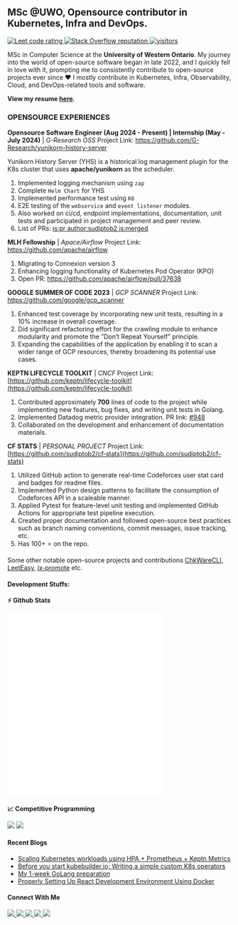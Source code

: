 ## MSc @UWO, Opensource contributor in Kubernetes, Infra and DevOps.	 

<p align="left">
  <!--
  <a href="https://leetcode.com/sudiptob2/">
    <img src="https://cp-logo.vercel.app/leetcode/sudiptob2" alt="Leet code rating" />
  </a>
  -->
  <a href="https://codeforces.com/profile/sudipto.me">
    <img src="https://raw.githubusercontent.com/sudiptob2/cf-stats/main/output/rating.svg" alt="Leet code rating" />
  </a>
  <a href="https://stackoverflow.com/users/5921662/sudipto">
    <img alt="Stack Overflow reputation" src="https://img.shields.io/stackexchange/stackoverflow/r/5921662?color=orange&label=reputation&logo=stackoverflow">
  </a>
  <a href="https://github.com/sudiptob2/">
    <img src="https://komarev.com/ghpvc/?username=sudiptob2" alt="visitors" />
  </a>

</p>

MSc in Computer Science at the **University of Western Ontario**. My journey into the world of open-source software began in late 2022, and I quickly fell in love with it, prompting me to consistently contribute to open-source projects ever since ❤️ I mostly contribute in Kubernetes, Infra, Observability, Cloud, and DevOps-related tools and software.

**View my resume [here](https://github.com/sudiptob2/sudiptob2/blob/main/files/sudipto-baral-opensource.pdf).**

### OPENSOURCE EXPERIENCES
**Opensource Software Engineer (Aug 2024 - Present) | Internship (May - July 2024)** | _G-Research OSS_
Project Link: https://github.com/G-Research/yunikorn-history-server

Yunikorn History Server (YHS) is a historical log management plugin for the K8s cluster that uses **apache/yunikorn** as the scheduler.

1. Implemented logging mechanism using `zap`
2. Complete `Helm Chart` for YHS
3. Implemented performance test using `K6`
4. E2E testing of the `webservice` and `event listener` modules.
5. Also worked on ci/cd, endpoint implementations, documentation, unit tests and participated in project management and peer review.
6. List of PRs: [is:pr author:sudiptob2 is:merged](https://github.com/G-Research/yunikorn-history-server/pulls?q=is%3Apr+author%3Asudiptob2+is%3Amerged)


**MLH Fellowship** | _Apace/Airflow_
Project Link: https://github.com/apache/airflow

1. Migrating to Connexion version 3
2. Enhancing logging functionality of Kubernetes Pod Operator (KPO)
3. Open PR: https://github.com/apache/airflow/pull/37638

**GOOGLE SUMMER OF CODE 2023** | _GCP SCANNER_
Project Link: https://github.com/google/gcp_scanner

1. Enhanced test coverage by incorporating new unit tests, resulting in a 10% increase in overall coverage.
2. Did significant refactoring effort for the crawling module to enhance modularity and promote the ”Don’t Repeat Yourself” principle.
3. Expanding the capabilities of the application by enabling it to scan a wider range of GCP resources, thereby broadening its potential use cases.

**KEPTN LIFECYCLE TOOLKIT** | _CNCF_ 
Project Link: [https://github.com/keptn/lifecycle-toolkit](https://github.com/keptn/lifecycle-toolkit)
1. Contributed approximately **700** lines of code to the project while implementing new features, bug fixes, and writing unit tests in Golang.
2. Implemented Datadog metric provider integration. PR link: [#948
](https://github.com/keptn/lifecycle-toolkit/pull/948)
3. Collaborated on the development and enhancement of documentation materials.

**CF STATS** | _PERSONAL PROJECT_ 
Project Link: [https://github.com/sudiptob2/cf‐stats](https://github.com/sudiptob2/cf-stats)
1. Utilized GitHub action to generate real-time Codeforces user stat card and badges for readme files.
2. Implemented Python design patterns to facilitate the consumption of Codeforces API in a scaleable manner.
3. Applied Pytest for feature-level unit testing and implemented GitHub Actions for appropriate test pipeline execution.
4. Created proper documentation and followed open-source best practices such as branch naming conventions, commit messages, issue tracking, etc.
5. Has 100+ ⭐  on the repo.

Some other notable open-source projects and contributions [ChkWareCLI](https://github.com/chkware/cli), [LeetEasy](https://github.com/sudiptob2/leet-easy), [jx-promote](https://github.com/jenkins-x-plugins/jx-promote) etc.


#### Development Stuffs:

<b>⚡ Github Stats</b>
<p float="left">
<img height="205em" src="https://raw.githubusercontent.com/sudiptob2/action-based-github-stats/master/generated/overview.svg#gh-light-mode-only" /> 
<img height="205em" src="https://raw.githubusercontent.com/sudiptob2/action-based-github-stats/master/generated/languages.svg#gh-light-mode-only"/>
</p>

<b>&#128200; Competitive Programming</b>
<p float="left">
<img height="273em" src="https://leetcard.jacoblin.cool/sudiptob2?theme=light&font=Karma&ext=contest" />
<img height="280em" src="https://raw.githubusercontent.com/sudiptob2/cf-stats/main/output/light_card.svg" />
</p>


#### Recent Blogs
- [Scaling Kubernetes workloads using HPA + Prometheus + Keptn Metrics](https://github.com/sudiptob2/autoscaling-using-keptn-hpa-exercise)
- [Before you start kubebuilder.io; Writing a simple custom K8s operators](https://sudiptobaral.hashnode.dev/before-you-start-kubebuilderio)
- [My 1-week GoLang preparation](https://www.linkedin.com/pulse/my-take-golang-7-days-sudipto-baral-rdpuc%3FtrackingId=i61kz05DS%252FKPRh%252BZNVxwfQ%253D%253D/?trackingId=i61kz05DS%2FKPRh%2BZNVxwfQ%3D%3D)
- [Properly Setting Up React Development Environment Using Docker](https://medium.com/@sudiptob2/properly-setting-up-react-development-environment-using-docker-a2de46464d0b)

#### Connect With Me

<p left="center">
<a href="https://twitter.com/sudiptob2">
  <img src="https://img.shields.io/badge/twitter-%231DA1F2.svg?&style=for-the-badge&logo=twitter&logoColor=white" height=25>
</a> 
<a href="https://www.linkedin.com/in/sudiptob2/">
  <img src="https://img.shields.io/badge/linkedin-%230077B5.svg?&style=for-the-badge&logo=linkedin&logoColor=white" height=25>
</a> 
<a href="https://www.facebook.com/sudiptob2">
  <img src="https://img.shields.io/badge/Facebook-1877F2?style=for-the-badge&logo=facebook&logoColor=white" height=25>
</a>
<a href="https://medium.com/@sudiptob2">
  <img src="https://img.shields.io/badge/Medium-12100E?style=for-the-badge&logo=medium&logoColor=white" height=25>
</a>
<a href="mailto:sudiptobaral.me@gmail.com">
  <img src="	https://img.shields.io/badge/Gmail-D14836?style=for-the-badge&logo=gmail&logoColor=white" height=25>
</a>
</p>

